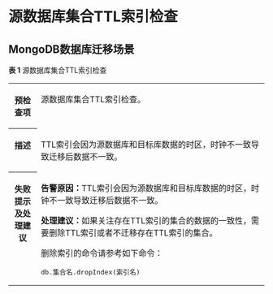 # 源数据库集合TTL索引检查<a name="drs_11_0201"></a>

## MongoDB数据库迁移场景<a name="section1238917511343"></a>

**表 1**  源数据库集合TTL索引检查

<a name="table18108192214474"></a>
<table><tbody><tr id="row19108192294711"><th class="firstcol" valign="top" width="11.06%" id="mcps1.2.3.1.1"><p id="p191087222477"><a name="p191087222477"></a><a name="p191087222477"></a><strong id="b13108162214473"><a name="b13108162214473"></a><a name="b13108162214473"></a>预检查项</strong></p>
</th>
<td class="cellrowborder" valign="top" width="88.94%" headers="mcps1.2.3.1.1 "><p id="p01081022104711"><a name="p01081022104711"></a><a name="p01081022104711"></a>源数据库集合TTL索引检查。</p>
</td>
</tr>
<tr id="row3108132254714"><th class="firstcol" valign="top" width="11.06%" id="mcps1.2.3.2.1"><p id="p1710810224473"><a name="p1710810224473"></a><a name="p1710810224473"></a><strong id="b510892211472"><a name="b510892211472"></a><a name="b510892211472"></a>描述</strong></p>
</th>
<td class="cellrowborder" valign="top" width="88.94%" headers="mcps1.2.3.2.1 "><p id="p15372705185323"><a name="p15372705185323"></a><a name="p15372705185323"></a>TTL索引会因为源数据库和目标库数据的时区，时钟不一致导致迁移后数据不一致。</p>
</td>
</tr>
<tr id="row212432224711"><th class="firstcol" valign="top" width="11.06%" id="mcps1.2.3.3.1"><p id="p1412462211472"><a name="p1412462211472"></a><a name="p1412462211472"></a><strong id="b111246227470"><a name="b111246227470"></a><a name="b111246227470"></a>失败提示及<strong id="b15891153114115"><a name="b15891153114115"></a><a name="b15891153114115"></a>处理建议</strong></strong></p>
</th>
<td class="cellrowborder" valign="top" width="88.94%" headers="mcps1.2.3.3.1 "><p id="p120814434258"><a name="p120814434258"></a><a name="p120814434258"></a><strong id="b57571055142517"><a name="b57571055142517"></a><a name="b57571055142517"></a>告警原因：</strong>TTL索引会因为源数据库和目标库数据的时区，时钟不一致导致迁移后数据不一致。</p>
<p id="p7816154219281"><a name="p7816154219281"></a><a name="p7816154219281"></a><strong id="b1681613421284"><a name="b1681613421284"></a><a name="b1681613421284"></a>处理建议：</strong>如果关注存在TTL索引的集合的数据的一致性，需要删除TTL索引或者不迁移存在TTL索引的集合。</p>
<p id="p13747724102918"><a name="p13747724102918"></a><a name="p13747724102918"></a>删除索引的命令请参考如下命令：</p>
<pre class="codeblock" id="codeblock14812143652910"><a name="codeblock14812143652910"></a><a name="codeblock14812143652910"></a>db.集合名.dropIndex(索引名)</pre>
</td>
</tr>
</tbody>
</table>

